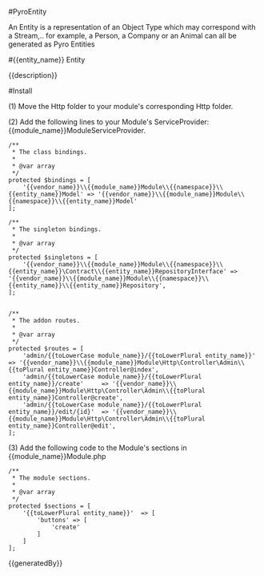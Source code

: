 #PyroEntity

An Entity is a representation of an Object Type which may correspond with a Stream,.. for example, a Person, a Company or an Animal can all be generated as Pyro Entities

#{{entity_name}} Entity

{{description}}

#Install

(1) Move the Http folder to your module's corresponding Http folder.

(2) Add the following lines to your Module's ServiceProvider: {{module_name}}ModuleServiceProvider.


    /**
     * The class bindings.
     *
     * @var array
     */
    protected $bindings = [
        '{{vendor_name}}\\{{module_name}}Module\\{{namespace}}\\{{entity_name}}Model' => '{{vendor_name}}\\{{module_name}}Module\\{{namespace}}\\{{entity_name}}Model'
    ];

    /**
     * The singleton bindings.
     *
     * @var array
     */
    protected $singletons = [
        '{{vendor_name}}\\{{module_name}}Module\\{{namespace}}\\{{entity_name}}\Contract\\{{entity_name}}RepositoryInterface' => '{{vendor_name}}\\{{module_name}}Module\\{{namespace}}\\{{entity_name}}\\{{entity_name}}Repository',
    ];


    /**
     * The addon routes.
     *
     * @var array
     */
    protected $routes = [
        'admin/{{toLowerCase module_name}}/{{toLowerPlural entity_name}}'            => '{{vendor_name}}\\{{module_name}}Module\Http\Controller\Admin\\{{toPlural entity_name}}Controller@index',
        'admin/{{toLowerCase module_name}}/{{toLowerPlural entity_name}}/create'     => '{{vendor_name}}\\{{module_name}}Module\Http\Controller\Admin\\{{toPlural entity_name}}Controller@create',
        'admin/{{toLowerCase module_name}}/{{toLowerPlural entity_name}}/edit/{id}'  => '{{vendor_name}}\\{{module_name}}Module\Http\Controller\Admin\\{{toPlural entity_name}}Controller@edit',
    ];

(3) Add the following code to the Module's sections in {{module_name}}Module.php

    /**
     * The module sections.
     *
     * @var array
     */
    protected $sections = [
        '{{toLowerPlural entity_name}}'  => [
            'buttons' => [
                'create'
            ]
        ]
    ];

{{generatedBy}}